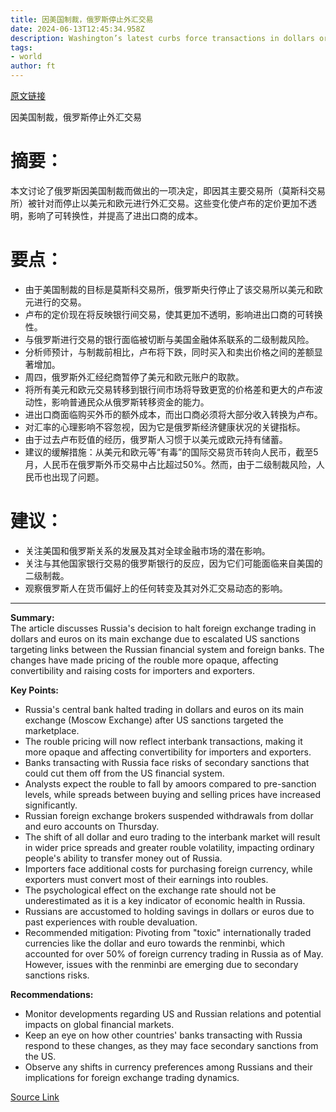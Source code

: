 ```yaml
---
title: 因美国制裁，俄罗斯停止外汇交易
date: 2024-06-13T12:45:34.958Z
description: Washington’s latest curbs force transactions in dollars or euros off central exchange
tags: 
- world
author: ft
---
```


[原文链接](https://ft.com/content/50d6bcd1-f1f6-41a1-bb26-a5482654883f)

因美国制裁，俄罗斯停止外汇交易

# 摘要：
本文讨论了俄罗斯因美国制裁而做出的一项决定，即因其主要交易所（莫斯科交易所）被针对而停止以美元和欧元进行外汇交易。这些变化使卢布的定价更加不透明，影响了可转换性，并提高了进出口商的成本。

# 要点：
- 由于美国制裁的目标是莫斯科交易所，俄罗斯央行停止了该交易所以美元和欧元进行的交易。
- 卢布的定价现在将反映银行间交易，使其更加不透明，影响进出口商的可转换性。
- 与俄罗斯进行交易的银行面临被切断与美国金融体系联系的二级制裁风险。
- 分析师预计，与制裁前相比，卢布将下跌，同时买入和卖出价格之间的差额显著增加。
- 周四，俄罗斯外汇经纪商暂停了美元和欧元账户的取款。
- 将所有美元和欧元交易转移到银行间市场将导致更宽的价格差和更大的卢布波动性，影响普通民众从俄罗斯转移资金的能力。
- 进出口商面临购买外币的额外成本，而出口商必须将大部分收入转换为卢布。
- 对汇率的心理影响不容忽视，因为它是俄罗斯经济健康状况的关键指标。
- 由于过去卢布贬值的经历，俄罗斯人习惯于以美元或欧元持有储蓄。
- 建议的缓解措施：从美元和欧元等“有毒”的国际交易货币转向人民币，截至5月，人民币在俄罗斯外币交易中占比超过50%。然而，由于二级制裁风险，人民币也出现了问题。

# 建议：
- 关注美国和俄罗斯关系的发展及其对全球金融市场的潜在影响。
- 关注与其他国家银行交易的俄罗斯银行的反应，因为它们可能面临来自美国的二级制裁。
- 观察俄罗斯人在货币偏好上的任何转变及其对外汇交易动态的影响。

---

 **Summary:**  
The article discusses Russia's decision to halt foreign exchange trading in dollars and euros on its main exchange due to escalated US sanctions targeting links between the Russian financial system and foreign banks. The changes have made pricing of the rouble more opaque, affecting convertibility and raising costs for importers and exporters.

**Key Points:**  
- Russia's central bank halted trading in dollars and euros on its main exchange (Moscow Exchange) after US sanctions targeted the marketplace.
- The rouble pricing will now reflect interbank transactions, making it more opaque and affecting convertibility for importers and exporters.
- Banks transacting with Russia face risks of secondary sanctions that could cut them off from the US financial system.
- Analysts expect the rouble to fall by amoors compared to pre-sanction levels, while spreads between buying and selling prices have increased significantly.
- Russian foreign exchange brokers suspended withdrawals from dollar and euro accounts on Thursday.
- The shift of all dollar and euro trading to the interbank market will result in wider price spreads and greater rouble volatility, impacting ordinary people's ability to transfer money out of Russia.
- Importers face additional costs for purchasing foreign currency, while exporters must convert most of their earnings into roubles.
- The psychological effect on the exchange rate should not be underestimated as it is a key indicator of economic health in Russia.
- Russians are accustomed to holding savings in dollars or euros due to past experiences with rouble devaluation.
- Recommended mitigation: Pivoting from "toxic" internationally traded currencies like the dollar and euro towards the renminbi, which accounted for over 50% of foreign currency trading in Russia as of May. However, issues with the renminbi are emerging due to secondary sanctions risks.

**Recommendations:**  
- Monitor developments regarding US and Russian relations and potential impacts on global financial markets.
- Keep an eye on how other countries' banks transacting with Russia respond to these changes, as they may face secondary sanctions from the US.
- Observe any shifts in currency preferences among Russians and their implications for foreign exchange trading dynamics.

[Source Link](https://ft.com/content/50d6bcd1-f1f6-41a1-bb26-a5482654883f)

